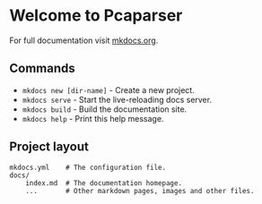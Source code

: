 # Welcome to Pcaparser
For full documentation visit [mkdocs.org](http://mkdocs.org).

## Commands

* `mkdocs new [dir-name]` - Create a new project.
* `mkdocs serve` - Start the live-reloading docs server.
* `mkdocs build` - Build the documentation site.
* `mkdocs help` - Print this help message.
 
 
 
## Project layout

    mkdocs.yml    # The configuration file.
    docs/
        index.md  # The documentation homepage.
        ...       # Other markdown pages, images and other files.
